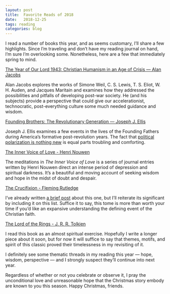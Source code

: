 ```yaml
---
layout: post
title:  Favorite Reads of 2018
date:   2018-12-25
tags: reading
categories: blog
---
```


I read a number of books this year, and as seems customary, I’ll share a few highlights. Since I’m traveling and don’t have my reading journal on hand, I’m sure I’m overlooking some. Nonetheless, here are a few that immediately spring to mind. 

[The Year of Our Lord 1943: Christian Humanism in an Age of Crisis — Alan Jacobs](https://www.goodreads.com/book/show/36756325-the-year-of-our-lord-1943)

Alan Jacobs explores the works of Simone Weil, C. S. Lewis, T. S. Eliot, W. H. Auden, and Jacques Maritain and examines how they addressed the possibilities and pitfalls of developing post-war society. He (and his subjects) provide a perspective that could give our accelerationist, technocratic, post-everything culture some much needed guidance and wisdom.

[Founding Brothers: The Revolutionary Generation — Joseph J. Ellis](https://www.goodreads.com/book/show/7493.Founding_Brothers)

Joseph J. Ellis examines a few events in the lives of the Founding Fathers during America’s formative post-revolution years. The fact that [political polarization is nothing new](https://robertsapunarich.com/reading,/politics,/hospitality/2018/11/25/acrimony-intimacy/) is equal parts troubling and comforting.

[The Inner Voice of Love - Henri Nouwen](https://www.goodreads.com/book/show/7229.The_Inner_Voice_of_Love)

The meditations in _The Inner Voice of Love_ is a series of journal entries written by Henri Nouwen direct an intense period of depression and spiritual darkness. It’s a beautiful and moving account of seeking wisdom and hope in the midst of doubt and despair.

[The Crucifixion - Fleming Rutledge](https://www.goodreads.com/book/show/26029083-the-crucifixion?ac=1&from_search=true)

I’ve already written [a brief post](https://robertsapunarich.com/reading/2018/10/30/the-crucifixion/) about this one, but I’ll reiterate its significant by including it on this list.  Suffice it to say, this tome is more than worth your time if you’d like an expansive understanding the defining event of the Christian faith.

[The Lord of the Rings - J. R. R. Tolkien](https://www.goodreads.com/book/show/33.The_Lord_of_the_Rings?ac=1&from_search=true)

I read this book as an almost spiritual exercise. Hopefully I write a longer piece about it soon, but for now it will suffice to say that themes, motifs, and spirit of this classic proved their timelessness in my revisiting of it.

I definitely see some thematic threads in my reading this year — hope, wisdom, perspective — and I strongly suspect they’ll continue into next year. 

Regardless of whether or not you celebrate or observe it, I pray the unconditional love and unreasonable hope that the Christmas story embody are known to you this season. Happy Christmas, friends.